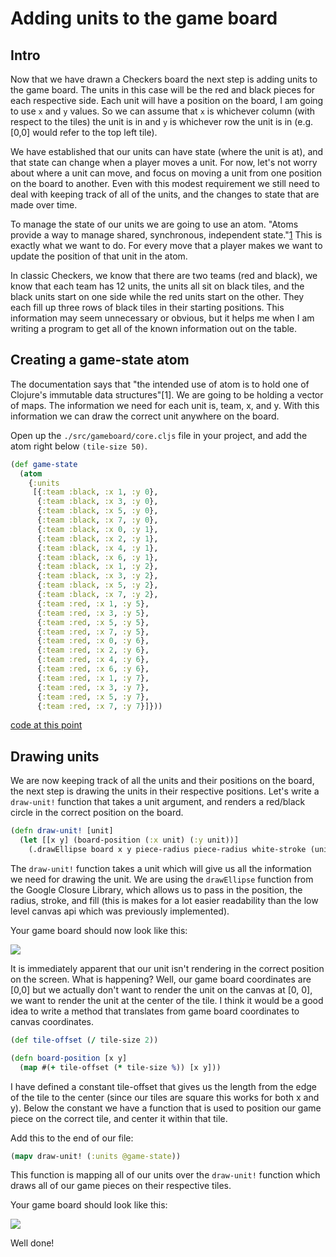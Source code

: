 # Adding units to the game board

## Intro

Now that we have drawn a Checkers board the next step is adding units to the game board. The units in this case will be
the red and black pieces for each respective side. Each unit will have a position on the board, I am going to use `x`
and `y` values. So we can assume that `x` is whichever column (with respect to the tiles) the unit is in and `y` is
whichever row the unit is in (e.g. [0,0] would refer to the top left tile). 
 
We have established that our units can have state (where the unit is at), and that state can change when a player moves
a unit. For now, let's not worry about where a unit can move, and focus on moving a unit from one position on the board
to another. Even with this modest requirement we still need to deal with keeping track of all of the units, and the
changes to state that are made over time. 

To manage the state of our units we are going to use an atom. "Atoms provide a way to manage shared, synchronous, 
independent state."[1](http://clojure.org/atoms) This is exactly what we want to do. For every move that a player makes
we want to update the position of that unit in the atom.

In classic Checkers, we know that there are two teams (red and black), we know that each team has 12 units, the units 
all sit on black tiles, and the black units start on one side while the red units start on the other. They each fill up
three rows of black tiles in their starting positions. This information may seem unnecessary or obvious, but it helps me 
when I am writing a program to get all of the known information out on the table.

## Creating a game-state atom

The documentation says that "the intended use of atom is to hold one of Clojure's immutable data structures"[1]. We are
going to be holding a vector of maps. The information we need for each unit is, team, x, and y. With this information we 
can draw the correct unit anywhere on the board. 

Open up the `./src/gameboard/core.cljs` file in your project, and add the atom right below `(tile-size 50)`.

```clojure
(def game-state
  (atom 
    {:units 
     [{:team :black, :x 1, :y 0},
      {:team :black, :x 3, :y 0},
      {:team :black, :x 5, :y 0},
      {:team :black, :x 7, :y 0},
      {:team :black, :x 0, :y 1},
      {:team :black, :x 2, :y 1},
      {:team :black, :x 4, :y 1},
      {:team :black, :x 6, :y 1},
      {:team :black, :x 1, :y 2},
      {:team :black, :x 3, :y 2},
      {:team :black, :x 5, :y 2},
      {:team :black, :x 7, :y 2},
      {:team :red, :x 1, :y 5},
      {:team :red, :x 3, :y 5},
      {:team :red, :x 5, :y 5},
      {:team :red, :x 7, :y 5},
      {:team :red, :x 0, :y 6},
      {:team :red, :x 2, :y 6},
      {:team :red, :x 4, :y 6},
      {:team :red, :x 6, :y 6},
      {:team :red, :x 1, :y 7},
      {:team :red, :x 3, :y 7},
      {:team :red, :x 5, :y 7},
      {:team :red, :x 7, :y 7}]}))
```
    
[code at this point](...)
    
## Drawing units

We are now keeping track of all the units and their positions on the board, the next step is drawing the units in their
respective positions. Let's write a `draw-unit!` function that takes a unit argument, and renders a red/black circle in 
the correct position on the board. 

```clojure
(defn draw-unit! [unit]
  (let [[x y] (board-position (:x unit) (:y unit))]
    (.drawEllipse board x y piece-radius piece-radius white-stroke (unit-color unit))))
```

The `draw-unit!` function takes a unit which will give us all the information we need for drawing the unit. We are using
the `drawEllipse` function from the Google Closure Library, which allows us to pass in the position, the radius, stroke,
and fill (this is makes for a lot easier readability than the low level canvas api which was previously implemented). 

Your game board should now look like this:

![](http://i.imgur.com/tMql3PP.png)

It is immediately apparent that our unit isn't rendering in the correct position on the screen. What is happening? Well,
our game board coordinates are [0,0] but we actually don't want to render the unit on the canvas at [0, 0], we want to
render the unit at the center of the tile. I think it would be a good idea to write a method that translates from game 
board coordinates to canvas coordinates.

```clojure
(def tile-offset (/ tile-size 2))

(defn board-position [x y]
  (map #(+ tile-offset (* tile-size %)) [x y]))
```

I have defined a constant tile-offset that gives us the length from the edge of the tile to the center (since our tiles
are square this works for both x and y). Below the constant we have a function that is used to position our game piece
on the correct tile, and center it within that tile.

Add this to the end of our file:

```clojure
(mapv draw-unit! (:units @game-state))
```

This function is mapping all of our units over the `draw-unit!` function which draws all of our game pieces on their
respective tiles.

Your game board should look like this:

![](http://imgur.com/W1Gw3lE.png)

Well done!
